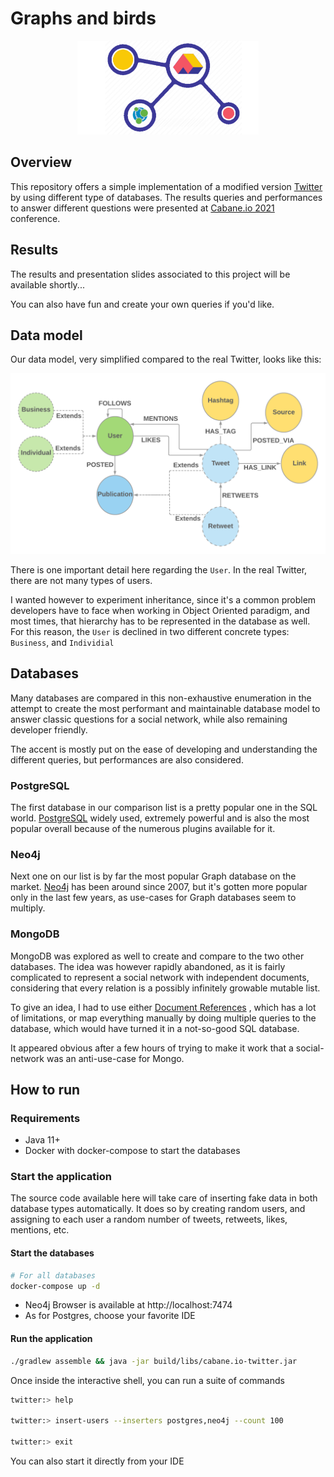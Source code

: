 # Graphs and birds

<p align="center">
  <img height="150" src="./img/logo.png">
</p>

## Overview

This repository offers a simple implementation of a modified version [Twitter](https://twitter.com/?lang=en) by using
different type of databases. The results queries and performances to answer different questions were presented
at [Cabane.io 2021](https://cabane.io/) conference.

## Results

The results and presentation slides associated to this project will be available shortly...

You can also have fun and create your own queries if you'd like.

## Data model

Our data model, very simplified compared to the real Twitter, looks like this:
<p align="center">
  <img src="./img/data-model.png">
</p>

There is one important detail here regarding the `User`. In the real Twitter, there are not many types of users.

I wanted however to experiment inheritance, since it's a common problem developers have to face when working in Object
Oriented paradigm, and most times, that hierarchy has to be represented in the database as well. For this reason,
the `User` is declined in two different concrete types: `Business`, and `Individial`

## Databases

Many databases are compared in this non-exhaustive enumeration in the attempt to create the most performant and
maintainable database model to answer classic questions for a social network, while also remaining developer friendly.

The accent is mostly put on the ease of developing and understanding the different queries, but performances are also
considered.

### PostgreSQL

The first database in our comparison list is a pretty popular one in the SQL
world. [PostgreSQL](https://www.postgresql.org/) widely used, extremely powerful and is also the most popular overall
because of the numerous plugins available for it.

### Neo4j

Next one on our list is by far the most popular Graph database on the market. [Neo4j](https://neo4j.com/) has been
around since 2007, but it's gotten more popular only in the last few years, as use-cases for Graph databases seem to
multiply.

### MongoDB

MongoDB was explored as well to create and compare to the two other databases. The idea was however rapidly abandoned,
as it is fairly complicated to represent a social network with independent documents, considering that every relation is
a possibly infinitely growable mutable list.

To give an idea, I had to use
either [Document References](https://docs.mongodb.com/manual/tutorial/model-referenced-one-to-many-relationships-between-documents/)
, which has a lot of limitations, or map everything manually by doing multiple queries to the database, which would have turned it in a not-so-good SQL
database.

It appeared obvious after a few hours of trying to make it work that a social-network was an anti-use-case for Mongo.

## How to run
### Requirements
- Java 11+
- Docker with docker-compose to start the databases

### Start the application
The source code available here will take care of inserting fake data in both database types automatically. It does so by
creating random users, and assigning to each user a random number of tweets, retweets, likes, mentions, etc.

#### Start the databases
```bash
# For all databases
docker-compose up -d
```

- Neo4j Browser is available at http://localhost:7474
- As for Postgres, choose your favorite IDE

#### Run the application
```bash
./gradlew assemble && java -jar build/libs/cabane.io-twitter.jar
```

Once inside the interactive shell, you can run a suite of commands
```bash
twitter:> help

twitter:> insert-users --inserters postgres,neo4j --count 100  

twitter:> exit
```
You can also start it directly from your IDE

